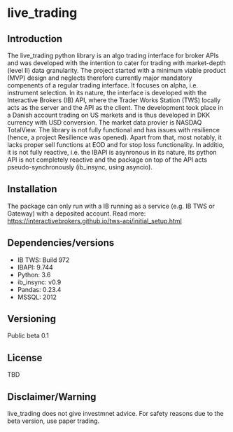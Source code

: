 # live_trading

## Introduction
The live_trading python library is an algo trading interface for broker APIs and was developed with the intention to cater for trading with market-depth (level II) data granularity. The project started with a minimum viable product (MVP) design and neglects therefore currently major mandatory compenents of a regular trading interface. It focuses on alpha, i.e. instrument selection. In its nature, the interface is developed with the Interactive Brokers (IB) API, where the Trader Works Station (TWS) locally acts as the server and the API as the client. The development took place in a Danish account trading on US markets and is thus developed in DKK currency with USD conversion. The market data provier is NASDAQ TotalView. The library is not fully functional and has issues with resilience (hence, a project Resilience was opened). Apart from that, most notably, it lacks proper sell functions at EOD and for stop loss functionality. In additio, it is not fully reactive, i.e. the IBAPI is asynronous in its nature, its python API is not completely reactive and the package on top of the API acts pseudo-synchronously (ib_insync, using asyncio).

## Installation
The package can only run with a IB running as a service (e.g. IB TWS or Gateway) with a deposited account. Read more: https://interactivebrokers.github.io/tws-api/initial_setup.html

## Dependencies/versions
* IB TWS: Build 972
* IBAPI: 9.744
* Python: 3.6
* ib_insync: v0.9
* Pandas: 0.23.4
* MSSQL: 2012

## Versioning
Public beta 0.1

## License
TBD

## Disclaimer/Warning
live_trading does not give investmnet advice. For safety reasons due to the beta version, use paper trading.
